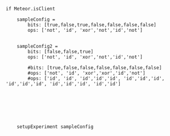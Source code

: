 	
	if Meteor.isClient

		sampleConfig = 
			bits: [true,false,true,false,false,false,false]
			ops: ['not', 'id', 'xor','not','id','not']


		sampleConfig2 = 
			bits: [false,false,true]
			ops: ['not', 'id', 'xor','not','id','not']

			#bits: [true,false,false,false,false,false,false]
			#ops: ['not', 'id', 'xor','xor','id','not']
			#ops: ['id', 'id', 'id','id','id', 'id','id','id', 'id','id','id', 'id','id','id', 'id','id']
		
		

		
		


		setupExperiment sampleConfig
		

			